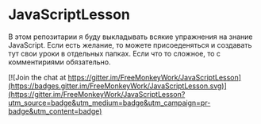 # JavaScriptLesson
В этом репозитарии я буду выкладывать всякие упражнения на знание JavaScript.
Если есть желание, то можете присоеденяться и создавать тут свои уроки в отдельных папках.
Если что то сложное, то с комментириями обязательно.

[![Join the chat at https://gitter.im/FreeMonkeyWork/JavaScriptLesson](https://badges.gitter.im/FreeMonkeyWork/JavaScriptLesson.svg)](https://gitter.im/FreeMonkeyWork/JavaScriptLesson?utm_source=badge&utm_medium=badge&utm_campaign=pr-badge&utm_content=badge)